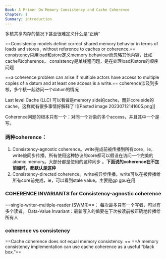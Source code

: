 ```yaml
---
Book: A Primer On Memory Consistency and Cache Coherence
Chapter: 1
Summary: introduction
---
```

多核共享内存的情况下甚至很难定义什么是”正确”

==Consistency models define correct shared memory behavior in terms of loads and stores , without reference to caches or coherence.==
consistency只用load和store定义memory behaviour而忽略其他内容，比如cache和coherence。
consistency是单线程问题，是在处理load和store的顺序问题

==a coherence problem can arise if multiple actors  have access to multiple copies of a datum and at least one access is a write.==
coherence涉及到多核，多个核一起访问一个datum的情况

Last level Cache (LLC) 可以看做是memory side的cache，而非core side的cache。这样就有很多事情好解释了
![[Pasted image 20230712141605.png]]

Coherence问题的根本只有一个：对同一个对象的多个access，并且其中一个是写。

### 两种coherence：
1. Consistency-agnostic coherence。write完成前被传播到所有core，ie，write被同步传播。所有使用这种协议的core都可以假设在访问一个完美的atomic memory。大部分都是使用的这种同步 。**下面说的coherence在不加前缀时，都默认是这种**
2. Consistency-directed coherence。write被异步传播，write可以在被传播给所有core前完成，ie，可以看到stale value。主要是gp gpu在用

### COHERENCE INVARIANTS for Consistency-agnostic coherence
==single-writer–multiple-reader (SWMR)==： 每次最多只有一个写者，可以有多个读者。
Data-Value Invariant：最新写入的值要在下次被读前被正确地传播给所有人


### coherence vs consistency
==Cache coherence does not equal memory consistency.  ==
==A memory consistency implementation can use cache coherence as a useful “black box.”==

